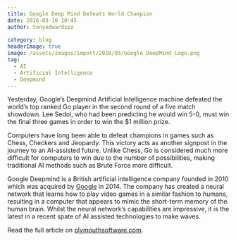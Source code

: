 ```yaml
---
title: Google Deep Mind Defeats World Champion
date: 2016-03-10 10:45
author: tonyedwardspz
  
category: blog
headerImage: true
image: /assets/images/import/2016/03/Google_DeepMind_Logo.png
tag:
  - AI
  - Artificial Intelligence
  - Deepmind
---
```

Yesterday, Google’s Deepmind Artificial Intelligence machine defeated the world’s top ranked Go player in the second round of a five match showdown. Lee Sedol, who had been predicting he would win 5-0, must win the final three games in order to win the $1 million prize.

Computers have long been able to defeat champions in games such as Chess, Checkers and Jeopardy. This victory acts as another signpost in the journey to an AI-assisted future. Unlike Chess, Go is considered much more difficult for computers to win due to the number of possibilities, making traditional AI methods such as Brute Force more difficult.

Google Deepmind is a British artificial intelligence company founded in 2010 which was acquired by [Google](https://en.wikipedia.org/wiki/Google "Wikipedia Article") in 2014. The company has created a neural network that learns how to play video games in a similar fashion to humans, resulting in a computer that appears to mimic the short-term memory of the human brain. Whilst the neural network’s capabilities are impressive, it is the latest in a recent spate of AI assisted technologies to make waves.

Read the full article on [plymouthsoftware.com](https://m.plymouthsoftware.com/google-deep-mind-defeats-world-champion-1ef116580a7b).
